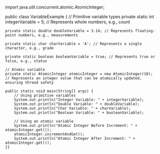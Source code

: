 
import java.util.concurrent.atomic.AtomicInteger;

public class VariableExample {
    // Primitive variable types
    private static int integerVariable = 5; // Represents whole numbers, e.g., count

    private static double doubleVariable = 3.14; // Represents floating-point numbers, e.g., measurements

    private static char charVariable = 'A'; // Represents a single character, e.g., grade

    private static boolean booleanVariable = true; // Represents true or false, e.g., status

    // Atomic variable
    private static AtomicInteger atomicInteger = new AtomicInteger(10);
    // Represents an integer value that can be atomically updated, ensuring thread safety

    public static void main(String[] args) {
        // Using primitive variables
        System.out.println("Integer Variable: " + integerVariable);
        System.out.println("Double Variable: " + doubleVariable);
        System.out.println("Char Variable: " + charVariable);
        System.out.println("Boolean Variable: " + booleanVariable);

        // Using an atomic variable
        System.out.println("Atomic Integer Before Increment: " + atomicInteger.get());
        atomicInteger.incrementAndGet();
        System.out.println("Atomic Integer After Increment: " + atomicInteger.get());
    }}
